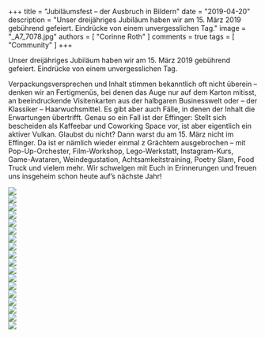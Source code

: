 +++
title = "Jubiläumsfest – der Ausbruch in Bildern"
date = "2019-04-20"
description = "Unser dreijähriges Jubiläum haben wir am 15. März 2019 gebührend gefeiert. Eindrücke von einem unvergesslichen Tag."
image = "_A7_7078.jpg"
authors = [ "Corinne Roth" ]
comments = true
tags = [ "Community" ]
+++

<div class="lead">
Unser dreijähriges Jubiläum haben wir am 15. März 2019 gebührend gefeiert. Eindrücke von einem unvergesslichen Tag.
</div>

Verpackungsversprechen und Inhalt stimmen bekanntlich oft nicht überein – denken wir an Fertigmenüs, bei denen das Auge nur auf dem Karton mitisst, an beeindruckende Visitenkarten aus der halbgaren Businesswelt oder – der Klassiker – Haarwuchsmittel. Es gibt aber auch Fälle, in denen der Inhalt die Erwartungen übertrifft. Genau so ein Fall ist der Effinger: Stellt sich bescheiden als Kaffeebar und Coworking Space vor, ist aber eigentlich ein aktiver Vulkan. Glaubst du nicht? Dann warst du am 15. März nicht im Effinger. Da ist er nämlich wieder einmal z Grächtem ausgebrochen – mit Pop-Up-Orchester, Film-Workshop, Lego-Werkstatt, Instagram-Kurs, Game-Avataren, Weindegustation, Achtsamkeitstraining, Poetry Slam, Food Truck und vielem mehr. Wir schwelgen mit Euch in Erinnerungen und freuen uns insgeheim schon heute auf’s nächste Jahr!

<div class="blog-posts-carousel-alt mb-30">
  <div>
    <img src="_A7_7078.jpg">
  </div>
  <div>
    <img src="_A7_7069.jpg">
  </div>
  <div>
    <img src="_A7_7096.jpg">
  </div>
  <div>
    <img src="_A7_7108.jpg">
  </div>
  <div>
    <img src="_A7_7120.jpg">
  </div>
  <div>
    <img src="_A7_7167.jpg">
  </div>
  <div>
    <img src="_A7_7180.jpg">
  </div>
  <div>
    <img src="_A7_7191.jpg">
  </div>
  <div>
    <img src="_A7_7232.jpg">
  </div>
  <div>
    <img src="_A7_7243.jpg">
  </div>
  <div>
    <img src="_A7_7266.jpg">
  </div>
  <div>
    <img src="_A7_7268.jpg">
  </div>
  <div>
    <img src="_A7_7278.jpg">
  </div>
  <div>
    <img src="_A7_7286.jpg">
  </div>
  <div>
    <img src="_A7_7286.jpg">
  </div>
  <div>
    <img src="_A7_7305.jpg">
  </div>
  <div>
    <img src="_A7_7307.jpg">
  </div>
  <div>
    <img src="_A7_7368.jpg">
  </div>
</div>

